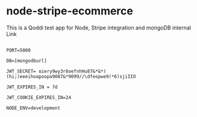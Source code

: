 <h1> node-stripe-ecommerce</h1>
<p>This is a Qoddi test app for Node, Stripe integration and mongoDB internal Link</p>
<code>
PORT=5000 <br />
DB=[mongodburl]<br />
JWT_SECRET= oiery9wy3r8oefnhHu87&*&*)(hi;)eeeihoapoopa9087&*9099//\dfeopwe9(*6)sjiIIO<br />
JWT_EXPIRES_IN = 7d<br />
JWT_COOKIE_EXPIRES_IN=24<br />
NODE_ENV=development<br />
</code>
